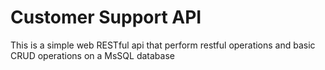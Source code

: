 ﻿# Customer Support API
 
 This is a simple web RESTful api that perform restful operations and basic CRUD operations on a MsSQL database
 
 
